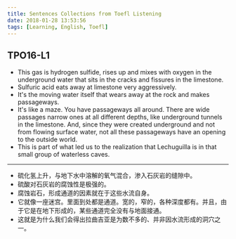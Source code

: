 ```yaml
---
title: Sentences Collections from Toefl Listening
date: 2018-01-28 13:53:56
tags: [Learning, English, Toefl]
---
```

## TPO16-L1
* This gas is hydrogen sulfide, rises up and mixes with oxygen in the underground water that sits in the cracks and fissures in the limestone. 
* Sulfuric acid eats away at limestone very aggressively.
* It's the moving water itself that wears away at the rock and makes passageways.
* It's like a maze. You have passageways all around. There are wide passages narrow ones at all different depths, like underground tunnels in the limestone. And, since they were created underground and not from flowing surface water, not all these passageways have an opening to the outside world.
* This is part of what led us to the realization that Lechuguilla is in that small group of waterless caves.

---

* 硫化氢上升，与地下水中溶解的氧气混合，渗入石灰岩的缝隙中。
* 硫酸对石灰岩的腐蚀性是极强的。
* 腐蚀岩石，形成通道的因素就在于这些水流自身。
* 它就像一座迷宫。里面到处都是通道。宽的，窄的，各种深度都有。并且，由于它是在地下形成的，某些通道完全没有与地面接通。
* 这就是为什么我们会得出拉曲吉亚是为数不多的、并非因水流形成的洞穴之一。